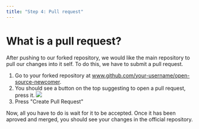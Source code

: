 ```yaml
---
title: "Step 4: Pull request"
---
```


# What is a pull request?

After pushing to our forked repository, we would like the main repository to
pull our changes into it self. To do this, we have to submit a pull request.

1. Go to your forked repository at
   www.github.com/your-username/open-source-newcomer.
2. You should see a button on the top suggesting to open a pull request, press
   it.
   ![](https://docs.github.com/assets/cb-34106/mw-1440/images/help/pull_requests/pull-request-compare-pull-request.webp)
3. Press "Create Pull Request"

Now, all you have to do is wait for it to be accepted. Once it has been aproved
and merged, you should see your changes in the official repository.
